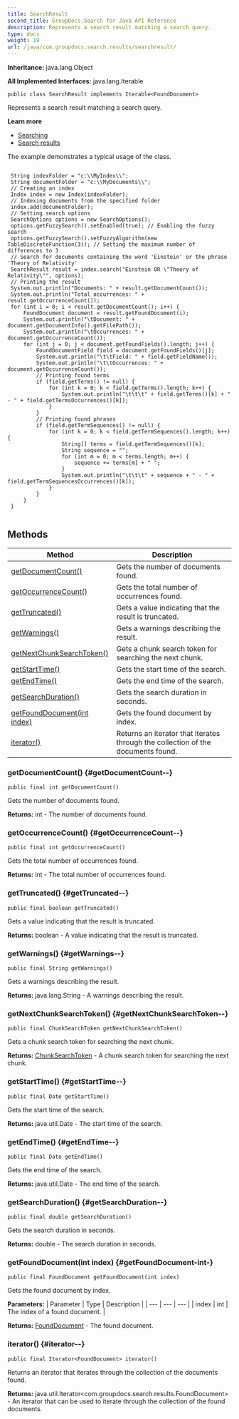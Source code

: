 ```yaml
---
title: SearchResult
second_title: GroupDocs.Search for Java API Reference
description: Represents a search result matching a search query.
type: docs
weight: 19
url: /java/com.groupdocs.search.results/searchresult/
---
```

**Inheritance:**
java.lang.Object

**All Implemented Interfaces:**
java.lang.Iterable
```
public class SearchResult implements Iterable<FoundDocument>
```

Represents a search result matching a search query.

**Learn more**

 *  [Searching][]
 *  [Search results][]

The example demonstrates a typical usage of the class.

```

 String indexFolder = "c:\\MyIndex\\";
 String documentFolder = "c:\\MyDocuments\\";
 // Creating an index
 Index index = new Index(indexFolder);
 // Indexing documents from the specified folder
 index.add(documentFolder);
 // Setting search options
 SearchOptions options = new SearchOptions();
 options.getFuzzySearch().setEnabled(true); // Enabling the fuzzy search
 options.getFuzzySearch().setFuzzyAlgorithm(new TableDiscreteFunction(3)); // Setting the maximum number of differences to 3
 // Search for documents containing the word 'Einstein' or the phrase 'Theory of Relativity'
 SearchResult result = index.search("Einstein OR \"Theory of Relativity\"", options);
 // Printing the result
 System.out.println("Documents: " + result.getDocumentCount());
 System.out.println("Total occurrences: " + result.getOccurrenceCount());
 for (int i = 0; i < result.getDocumentCount(); i++) {
     FoundDocument document = result.getFoundDocument(i);
     System.out.println("\tDocument: " + document.getDocumentInfo().getFilePath());
     System.out.println("\tOccurrences: " + document.getOccurrenceCount());
     for (int j = 0; j < document.getFoundFields().length; j++) {
         FoundDocumentField field = document.getFoundFields()[j];
         System.out.println("\t\tField: " + field.getFieldName());
         System.out.println("\t\tOccurrences: " + document.getOccurrenceCount());
         // Printing found terms
         if (field.getTerms() != null) {
             for (int k = 0; k < field.getTerms().length; k++) {
                 System.out.println("\t\t\t" + field.getTerms()[k] + " - " + field.getTermsOccurrences()[k]);
             }
         }
         // Printing found phrases
         if (field.getTermSequences() != null) {
             for (int k = 0; k < field.getTermSequences().length; k++) {
                 String[] terms = field.getTermSequences()[k];
                 String sequence = "";
                 for (int m = 0; m < terms.length; m++) {
                     sequence += terms[m] + " ";
                 }
                 System.out.println("\t\t\t" + sequence + " - " + field.getTermSequencesOccurrences()[k]);
             }
         }
     }
 }
 
```


[Searching]: https://docs.groupdocs.com/display/searchjava/Searching
[Search results]: https://docs.groupdocs.com/display/searchjava/Search+results
## Methods

| Method | Description |
| --- | --- |
| [getDocumentCount()](#getDocumentCount--) | Gets the number of documents found. |
| [getOccurrenceCount()](#getOccurrenceCount--) | Gets the total number of occurrences found. |
| [getTruncated()](#getTruncated--) | Gets a value indicating that the result is truncated. |
| [getWarnings()](#getWarnings--) | Gets a warnings describing the result. |
| [getNextChunkSearchToken()](#getNextChunkSearchToken--) | Gets a chunk search token for searching the next chunk. |
| [getStartTime()](#getStartTime--) | Gets the start time of the search. |
| [getEndTime()](#getEndTime--) | Gets the end time of the search. |
| [getSearchDuration()](#getSearchDuration--) | Gets the search duration in seconds. |
| [getFoundDocument(int index)](#getFoundDocument-int-) | Gets the found document by index. |
| [iterator()](#iterator--) | Returns an iterator that iterates through the collection of the documents found. |
### getDocumentCount() {#getDocumentCount--}
```
public final int getDocumentCount()
```


Gets the number of documents found.

**Returns:**
int - The number of documents found.
### getOccurrenceCount() {#getOccurrenceCount--}
```
public final int getOccurrenceCount()
```


Gets the total number of occurrences found.

**Returns:**
int - The total number of occurrences found.
### getTruncated() {#getTruncated--}
```
public final boolean getTruncated()
```


Gets a value indicating that the result is truncated.

**Returns:**
boolean - A value indicating that the result is truncated.
### getWarnings() {#getWarnings--}
```
public final String getWarnings()
```


Gets a warnings describing the result.

**Returns:**
java.lang.String - A warnings describing the result.
### getNextChunkSearchToken() {#getNextChunkSearchToken--}
```
public final ChunkSearchToken getNextChunkSearchToken()
```


Gets a chunk search token for searching the next chunk.

**Returns:**
[ChunkSearchToken](../../com.groupdocs.search.common/chunksearchtoken) - A chunk search token for searching the next chunk.
### getStartTime() {#getStartTime--}
```
public final Date getStartTime()
```


Gets the start time of the search.

**Returns:**
java.util.Date - The start time of the search.
### getEndTime() {#getEndTime--}
```
public final Date getEndTime()
```


Gets the end time of the search.

**Returns:**
java.util.Date - The end time of the search.
### getSearchDuration() {#getSearchDuration--}
```
public final double getSearchDuration()
```


Gets the search duration in seconds.

**Returns:**
double - The search duration in seconds.
### getFoundDocument(int index) {#getFoundDocument-int-}
```
public final FoundDocument getFoundDocument(int index)
```


Gets the found document by index.

**Parameters:**
| Parameter | Type | Description |
| --- | --- | --- |
| index | int | The index of a found document. |

**Returns:**
[FoundDocument](../../com.groupdocs.search.results/founddocument) - The found document.
### iterator() {#iterator--}
```
public final Iterator<FoundDocument> iterator()
```


Returns an iterator that iterates through the collection of the documents found.

**Returns:**
java.util.Iterator<com.groupdocs.search.results.FoundDocument> - An iterator that can be used to iterate through the collection of the found documents.
